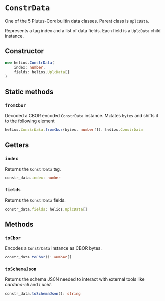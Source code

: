# `ConstrData`

One of the 5 Plutus-Core builtin data classes. Parent class is `UplcData`.

Represents a tag index and a list of data fields. Each field is a `UplcData` child instance.

## Constructor

```ts
new helios.ConstrData(
    index: number,
    fields: helios.UplcData[]
)
```

## Static methods

### `fromCbor`

Decoded a CBOR encoded `ConstrData` instance. Mutates `bytes` and shifts it to the following element.

```ts
helios.ConstrData.fromCbor(bytes: number[]): helios.ConstrData
```

## Getters

### `index`

Returns the `ConstrData` tag.

```ts
constr_data.index: number
```

### `fields`

Returns the `ConstrData` fields.

```ts
constr_data.fields: helios.UplcData[]
```

## Methods

### `toCbor`

Encodes a `ConstrData` instance as CBOR bytes.

```ts
constr_data.toCbor(): number[]
```

### `toSchemaJson`

Returns the schema JSON needed to interact with external tools like *cardano-cli* and *Lucid*.

```ts
constr_data.toSchemaJson(): string
```